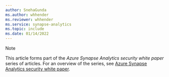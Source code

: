 ```yaml
---
author: SnehaGunda
ms.author: whhender
ms.reviewer: whhender
ms.service: synapse-analytics
ms.topic: include
ms.date: 01/14/2022
---
```


> [!NOTE]
> This article forms part of the *Azure Synapse Analytics security white paper* series of articles. For an overview of the series, see [Azure Synapse Analytics security white paper](../security-white-paper-introduction.md).
